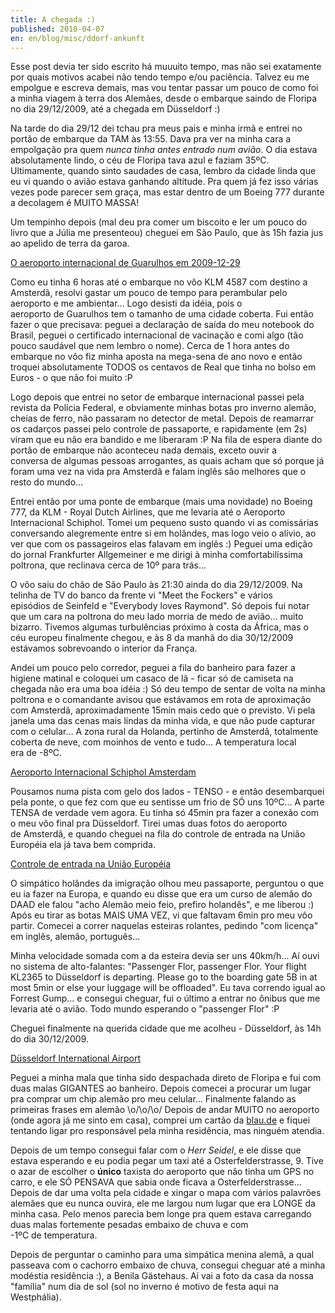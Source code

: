 ```yaml
---
title: A chegada :)
published: 2010-04-07
en: en/blog/misc/ddorf-ankunft
---
```


Esse post devia ter sido escrito há muuuito tempo, mas não sei exatamente por quais motivos acabei não tendo tempo e/ou paciência.
Talvez eu me empolgue e escreva demais, mas vou tentar passar um pouco de como foi a minha viagem à terra dos Alemães, desde o embarque saindo de Floripa no dia 29/12/2009, até a chegada em Düsseldorf :)

Na tarde do dia 29/12 dei tchau pra meus pais e minha irmã e entrei no portão de embarque da TAM às 13:55.
Dava pra ver na minha cara a empolgação pra quem _nunca tinha antes entrado num avião_.
O dia estava absolutamente lindo, o céu de Floripa tava azul e faziam 35ºC.
Ultimamente, quando sinto saudades de casa, lembro da cidade linda que eu vi quando o avião estava ganhando altitude.
Pra quem já fez isso várias vezes pode parecer sem graça, mas estar dentro de um Boeing 777 durante a decolagem é MUITO MASSA!

Um tempinho depois (mal deu pra comer um biscoito e ler um pouco do livro que a Júlia me presenteou) cheguei em São Paulo,
que às 15h fazia jus ao apelido de terra da garoa.

[O aeroporto internacional de Guarulhos em 2009-12-29](/files/imgs/2010-03_2-300x240.jpg)

Como eu tinha 6 horas até o embarque no vôo KLM 4587 com destino a Amsterdã, resolvi gastar um pouco de tempo para perambular pelo aeroporto e me ambientar...
Logo desisti da idéia, pois o aeroporto de Guarulhos tem o tamanho de uma cidade coberta.
Fui então fazer o que precisava:
peguei a declaração de saída do meu notebook do Brasil, peguei o certificado internacional de vacinação e comi algo (tão pouco saudável que nem lembro o nome).
Cerca de 1 hora antes do embarque no vôo fiz minha aposta na mega-sena de ano novo e então troquei absolutamente TODOS os centavos de Real que tinha no bolso em Euros - o que não foi muito :P

Logo depois que entrei no setor de embarque internacional passei pela revista da Polícia Federal, e obviamente minhas botas pro inverno alemão, cheias de ferro, não passaram no detector de metal.
Depois de reamarrar os cadarços passei pelo controle de passaporte, e rapidamente (em 2s) viram que eu não era bandido e me liberaram :P
Na fila de espera diante do portão de embarque não aconteceu nada demais, exceto ouvir a conversa de algumas pessoas arrogantes, as quais acham que só porque já foram uma vez na vida pra Amsterdã e falam inglês são melhores que o resto do mundo...

Entrei então por uma ponte de embarque (mais uma novidade) no Boeing 777, da KLM - Royal Dutch Airlines, que me levaria até o Aeroporto Internacional Schiphol.
Tomei um pequeno susto quando vi as comissárias conversando alegremente entre si em holândes, mas logo veio o alívio, ao ver que com os passageiros elas falavam em inglês :)
Peguei uma edição do jornal Frankfurter Allgemeiner e me dirigi à minha comfortabilíssima poltrona, que reclinava cerca de 10º para trás...

O vôo saiu do chão de São Paulo às 21:30 ainda do dia 29/12/2009.
Na telinha de TV do banco da frente vi "Meet the Fockers" e vários episódios de Seinfeld e "Everybody loves Raymond".
Só depois fui notar que um cara na poltrona do meu lado morria de medo de avião... muito bizarro.
Tivemos algumas turbulências próximo à costa da África, mas o céu europeu finalmente chegou, e às 8 da manhã do dia 30/12/2009 estávamos sobrevoando o interior da França.

Andei um pouco pelo corredor, peguei a fila do banheiro para fazer a higiene matinal e coloquei um casaco de lã - ficar só de camiseta na chegada não era uma boa idéia :)
Só deu tempo de sentar de volta na minha poltrona e o comandante avisou que estávamos em rota de aproximação com Amsterdã, aproximadamente 15min mais cedo que o previsto.
Vi pela janela uma das cenas mais lindas da minha vida, e que não pude capturar com o celular...
A zona rural da Holanda, pertinho de Amsterdã, totalmente coberta de neve, com moinhos de vento e tudo...
A temperatura local era de -8ºC.

[Aeroporto Internacional Schiphol Amsterdam](/files/imgs/2010-03_3-1024x819.jpg)

Pousamos numa pista com gelo dos lados - TENSO - e então desembarquei pela ponte, o que fez com que eu sentisse um frio de SÓ uns 10ºC...
A parte TENSA de verdade vem agora. Eu tinha só 45min pra fazer a conexão com o meu vôo final pra Düsseldorf.
Tirei umas duas fotos do aeroporto de Amsterdã, e quando cheguei na fila do controle de entrada na União Européia ela já tava bem comprida.

[Controle de entrada na União Européia](/files/imgs/2010-03_5-1024x819.jpg)

O simpático holândes da imigração olhou meu passaporte, perguntou o que eu ia fazer na Europa,
e quando eu disse que era um curso de alemão do DAAD ele falou "acho Alemão meio feio, prefiro holandês", e me liberou :)
Após eu tirar as botas MAIS UMA VEZ, vi que faltavam 6min pro meu vôo partir.
Comecei a correr naquelas esteiras rolantes, pedindo "com licença" em inglês, alemão, português...

Minha velocidade somada com a da esteira devia ser uns 40km/h...
Aí ouvi no sistema de alto-falantes: "Passenger Flor, passenger Flor. Your flight KL2365 to Düsseldorf is departing. Please go to the boarding gate 5B in at most 5min or else your luggage will be offloaded".
Eu tava correndo igual ao Forrest Gump... e consegui cheguar, fui o último a entrar no ônibus que me levaria até o avião.
Todo mundo esperando o "passenger Flor" :P

Cheguei finalmente na querida cidade que me acolheu - Düsseldorf, às 14h do dia 30/12/2009.

[Düsseldorf International Airport](/files/imgs/2010-03_6-1024x819.jpg)

Peguei a minha mala que tinha sido despachada direto de Floripa e fui com duas malas GIGANTES ao banheiro.
Depois comecei a procurar um lugar pra comprar um chip alemão pro meu celular...
Finalmente falando as primeiras frases em alemão \o/\o/\o/
Depois de andar MUITO no aeroporto (onde agora já me sinto em casa), comprei um cartão da [blau.de](http://blau.de) e fiquei tentando ligar pro responsável pela minha residência, mas ninguém atendia.

Depois de um tempo consegui falar com o _Herr Seidel_, e ele disse que estava esperando e eu podia pegar um taxi até a Osterfelderstrasse, 9.
Tive o azar de escolher o **único** taxista do aeroporto que não tinha um GPS no carro, e ele SÓ PENSAVA que sabia onde ficava a Osterfelderstrasse...
Depois de dar uma volta pela cidade e xingar o mapa com vários palavrões alemães que eu nunca ouvira, ele me largou num lugar que era LONGE da minha casa.
Pelo menos parecia bem longe pra quem estava carregando duas malas fortemente pesadas embaixo de chuva e com -1ºC de temperatura.

Depois de perguntar o caminho para uma simpática menina alemã, a qual passeava com o cachorro embaixo de chuva, consegui cheguar até a minha modéstia residência :),
a Benila Gästehaus. Aí vai a foto da casa da nossa "família" num dia de sol (sol no inverno é motivo de festa aqui na Westphália).

